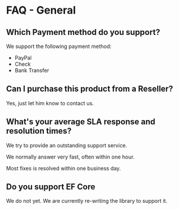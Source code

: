 # FAQ - General

## Which Payment method do you support?
We support the following payment method:

- PayPal
- Check
- Bank Transfer

## Can I purchase this product from a Reseller?
Yes, just let him know to contact us.

## What's your average SLA response and resolution times?
We try to provide an outstanding support service.

We normally answer very fast, often within one hour.

Most fixes is resolved within one business day.

## Do you support EF Core
We do not yet. We are currently re-writing the library to support it.
